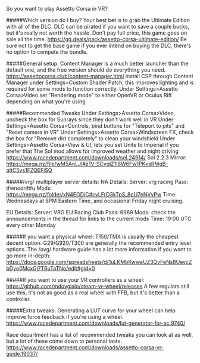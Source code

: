 So you want to play Assetto Corsa in VR?

#####Which version do I buy?
Your best bet is to grab the Ultimate Edition with all of the DLC.
DLC can be pirated if you want to save a couple bucks, but it's really not worth the hassle.
Don't pay full price, this game goes on sale all the time.
https://gg.deals/pack/assetto-corsa-ultimate-edition/
Be sure not to get the base game if you ever intend on buying the DLC, there's no option to compete the bundle.

#####General setup:
Content Manager is a much better launcher than the default one, and the free version should do everything you need.
https://assettocorsa.club/content-manager.html
Install CSP through Content Manager under Settings>Custom Shader Patch, this improves lighting and is required for some mods to function correctly.
Under Settings>Assetto Corsa>Video set "Rendering mode" to either OpenVR or Oculus Rift depending on what you're using

#####Recommended Tweaks
Under Settings>Assetto Corsa>Video, uncheck the box for Sunrays since they don't work well in VR
Under Settings>Assetto Corsa>Controls, bind buttons for "Teleport to pits" and "Reset camera in VR"
Under Settings>Assetto Corsa>Windscreen FX, check the box for "Remove dirt completely" to clean your windshield
Under Settings>Assetto Corsa>View & UI, lets you set Units to Imperial if you prefer that
The Sol mod allows for improved weather and night driving
https://www.racedepartment.com/downloads/sol.24914/
Sol 2.2.3 Mirror: https://mega.nz/file/wM5AnLJI#z1V-SCvglZ1I8W6Fw1PKxsRMgB-qltC5vs1FZQEFiSQ

#####/vrg/ multiplayer server details:
NA Details:
Server: vrg racing
Pass: tfwnodriftfu
Mods: https://mega.nz/folder/xN4EGDiC#cvLFrD3kTpS_8pU7eNVvPw
Time: Wednesdays at 8PM Eastern Time, and occasional Friday night cruising.

EU Details:
Server: VRG EU Racing Club
Pass: 6969
Mods: check the announcements in the thread for links to the current mods
Time: 19:00 UTC every other Monday

#####If you want a physical wheel:
T150/TMX is usually the cheapest decent option.
G29/G920/T300 are generally the recommended entry level options.
The /ovg/ hardware guide has a lot more information if you want to go more in-depth:
https://docs.google.com/spreadsheets/d/1uLKMbKwweUZ3QvFeNs8UeycZbDyo0McxGj7T6uTaTNo/edit#gid=0

#####If you want to use your VR controllers as a wheel:
https://github.com/mdovgialo/steam-vr-wheel/releases
A few regulars still use this, it's not as good as a real wheel with FFB, but it's better than a controller.

#####Extra tweaks:
Generating a LUT curve for your wheel can help improve force feedback if you're using a wheel.
https://www.racedepartment.com/downloads/lut-generator-for-ac.9740/

Race department has a list of recommended tweaks you can look at as well, but a lot of these come down to personal taste.
https://www.racedepartment.com/downloads/assetto-corsa-vr-guide.19037/